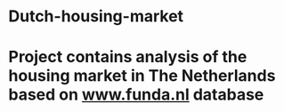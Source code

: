 # Dutch-housing-market
# Project contains analysis of the housing market in The Netherlands based on www.funda.nl database

